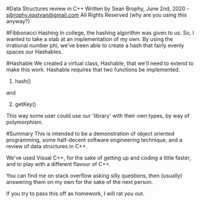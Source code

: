 #Data Structures review in C++ 
Written by Sean Brophy, June 2nd, 2020 - sjbrophy.eastvan@gmail.com
All Rights Reserved (why are you using this anyway?)

#Fibbonacci Hashing
In college, the hashing algorithm was given to us. So, I wanted to take a stab at an implementation of my own. 
By using the irrational number phi, we've been able to create a hash that fairly evenly spaces our Hashables.

#Hashable
We created a virtual class, Hashable, that we'll need to extend to make this work. Hashable requires that two functions
be implemented. 

1) hash()

and

2) getKey()

This way some user could use our 'library' with their own types, by way of polymorphism.


#Summary
This is intended to be a demonstration of object oriented programming, some half-decent software engineering technique,
and a review of data structures in C++. 

We've used Visual C++, for the sake of getting up and coding a little faster, and to play with a
different flavour of C++. 

You can find me on stack overflow asking silly questions, then (usually) answering them on my own for the sake of the 
next person.

If you try to pass this off as homework, I will rat you out.
